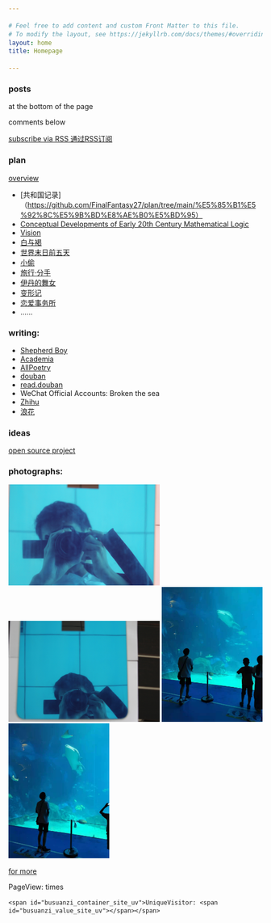 ```yaml
---

# Feel free to add content and custom Front Matter to this file.
# To modify the layout, see https://jekyllrb.com/docs/themes/#overriding-theme-defaults
layout: home
title: Homepage

---
```


<head>
    <script src='//unpkg.com/valine/dist/Valine.min.js'></script>
</head>

### posts
at the bottom of the page

comments below

[subscribe via RSS 通过RSS订阅](https://finalfantasy27.github.io/tools/cool/2021/09/06/Subscribe-via-RSS-%E9%80%9A%E8%BF%87RSS%E8%AE%A2%E9%98%85.html)
<br/>
### plan
[overview](https://github.com/FinalFantasy27/plan)
- [共和国记录]（https://github.com/FinalFantasy27/plan/tree/main/%E5%85%B1%E5%92%8C%E5%9B%BD%E8%AE%B0%E5%BD%95）
- [Conceptual Developments of Early 20th Century Mathematical Logic](https://github.com/FinalFantasy27/plan/blob/main/Conceptual%20Developments%20of%20Early%2020th%20Century%20Mathematical%20Logic)
- [Vision](https://github.com/FinalFantasy27/plan/blob/main/Vision%20%E5%B9%BB%E5%A2%83)
- [白与褐](https://github.com/FinalFantasy27/plan/blob/main/%E7%99%BD%E4%B8%8E%E8%A4%90)
- [世界末日前五天](https://github.com/FinalFantasy27/plan/blob/main/%E4%B8%96%E7%95%8C%E6%9C%AB%E6%97%A5%E5%89%8D%E4%BA%94%E5%A4%A9)
- [小偷](https://github.com/FinalFantasy27/plan/blob/main/%E5%B0%8F%E5%81%B7)
- [旅行·分手](https://github.com/FinalFantasy27/plan/blob/main/%E6%97%85%E8%A1%8C%C2%B7%E5%88%86%E6%89%8B)
- [伊丹的舞女](https://github.com/FinalFantasy27/plan/blob/main/%E4%BC%8A%E4%B8%B9%E7%9A%84%E8%88%9E%E5%A5%B3)
- [变形记](https://github.com/FinalFantasy27/plan/blob/main/%E5%8F%98%E5%BD%A2%E8%AE%B0)
- [恋爱事务所](https://github.com/FinalFantasy27/plan/blob/main/%E6%81%8B%E7%88%B1%E4%BA%8B%E5%8A%A1%E6%89%80)
- ......

### writing:
- [Shepherd Boy](https://finalfantasy27.github.io/writing/adaptation/2020/05/02/Shepherd-Boy.html)
- [Academia](https://scnu.academia.edu/AnduinWilde)
- [AllPoetry](https://allpoetry.com/AnduinWilde)
- [douban](https://www.douban.com/people/150548369/)
- [read.douban](https://read.douban.com/author/63731975/)
- WeChat Official Accounts: Broken the sea
- [Zhihu](https://www.zhihu.com/people/sliverwhite-47/)
- [浪花](http://www.jjwxc.net/onebook.php?novelid=3247274)

### ideas 
[open source project](https://github.com/FinalFantasy27/Ideas)
<br/>
### photographs:
<img src="https://raw.githubusercontent.com/FinalFantasy27/FinalFantasy27/main/images/photo1.JPG" heigt="200" width="300" > <img src="https://raw.githubusercontent.com/FinalFantasy27/FinalFantasy27/main/images/IMG_0689.JPG" heigt="200" width="300" > <img src="https://raw.githubusercontent.com/FinalFantasy27/FinalFantasy27/main/images/0_mmexport1630249819821.jpg" heigt="300" width="200" > <img src="https://raw.githubusercontent.com/FinalFantasy27/FinalFantasy27/main/images/1_mmexport1630249822454.jpg" heigt="300" width="200" > 

[for more](https://www.douban.com/people/150548369/photos)
  
<body>  
    <script async src="//busuanzi.ibruce.info/busuanzi/2.3/busuanzi.pure.mini.js"></script>
<span id="busuanzi_container_site_pv">PageView: <span id="busuanzi_value_site_pv"></span> times</span>
    
    <span id="busuanzi_container_site_uv">UniqueVisitor: <span id="busuanzi_value_site_uv"></span></span>
    
  <div id="vcomments"></div>
    <script>
        new Valine({
            el: '#vcomments',
            appId: 'Rl0XrPgpK2Dfhp1ffLTvcrsD-gzGzoHsz',
            appKey: '6fXawARU0PuxwAYgRUP9gPMl'
        })
    </script>
</body>
